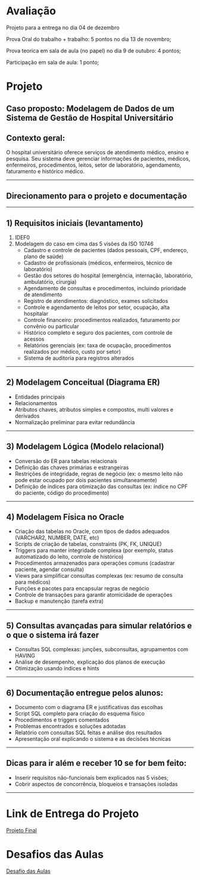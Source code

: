 # Avaliação

Projeto para a entrega no dia 04 de dezembro

Prova Oral do trabalho + trabalho: 5 pontos no dia 13 de novembro;

Prova teorica em sala de aula (no papel) no dia 9 de outubro: 4 pontos;

Participação em sala de aula: 1 ponto;

# Projeto

## Caso proposto: Modelagem de Dados de um Sistema de Gestão de Hospital Universitário

## Contexto geral:

O hospital universitário oferece serviços de atendimento médico, ensino e pesquisa. Seu sistema deve gerenciar informações de pacientes, médicos, enfermeiros, procedimentos, leitos, setor de laboratório, agendamento, faturamento e histórico médico.

---

## Direcionamento para o projeto e documentação

---

## 1) Requisitos iniciais (levantamento)

1. IDEF0
2. Modelagem do caso em cima das 5 visões da ISO 10746
    - Cadastro e controle de pacientes (dados pessoais, CPF, endereço, plano de saúde)
    - Cadastro de profissionais (médicos, enfermeiros, técnico de laboratório)
    - Gestão dos setores do hospital (emergência, internação, laboratório, ambulatório, cirurgia)
    - Agendamento de consultas e procedimentos, incluindo prioridade de atendimento
    - Registro de atendimentos: diagnóstico, exames solicitados
    - Controle e agendamento de leitos por setor, ocupação, alta hospitalar
    - Controle financeiro: procedimentos realizados, faturamento por convênio ou particular
    - Histórico completo e seguro dos pacientes, com controle de acessos
    - Relatórios gerenciais (ex: taxa de ocupação, procedimentos realizados por médico, custo por setor)
    - Sistema de auditoria para registros alterados

---

## 2) Modelagem Conceitual (Diagrama ER)

- Entidades principais
- Relacionamentos
- Atributos chaves, atributos simples e compostos, multi valores e derivados
- Normalização preliminar para evitar redundância

---

## 3) Modelagem Lógica (Modelo relacional)

- Conversão do ER para tabelas relacionais
- Definição das chaves primárias e estrangeiras
- Restrições de integridade, regras de negócio (ex: o mesmo leito não pode estar ocupado por dois pacientes simultaneamente)
- Definição de índices para otimização das consultas (ex: índice no CPF do paciente, código do procedimento)

---

## 4) Modelagem Física no Oracle

- Criação das tabelas no Oracle, com tipos de dados adequados (VARCHAR2, NUMBER, DATE, etc)
- Scripts de criação de tabelas, constraints (PK, FK, UNIQUE)
- Triggers para manter integridade complexa (por exemplo, status automatizado do leito, controle de histórico)
- Procedimentos armazenados para operações comuns (cadastrar paciente, agendar consulta)
- Views para simplificar consultas complexas (ex: resumo de consulta para médicos)
- Funções e pacotes para encapsular regras de negócio
- Controle de transações para garantir atomicidade de operações
- Backup e manutenção (tarefa extra)

---

## 5) Consultas avançadas para simular relatórios e o que o sistema irá fazer

- Consultas SQL complexas: junções, subconsultas, agrupamentos com HAVING
- Análise de desempenho, explicação dos planos de execução
- Otimização usando índices e hints

---

## 6) Documentação entregue pelos alunos:

- Documento com o diagrama ER e justificativas das escolhas
- Script SQL completo para criação do esquema físico
- Procedimentos e triggers comentados
- Problemas encontrados e soluções adotadas
- Relatório com consultas SQL feitas e análise dos resultados
- Apresentação oral explicando o sistema e as decisões técnicas

---

## Dicas para ir além e receber 10 se for bem feito:

- Inserir requisitos não-funcionais bem explicados nas 5 visões;
- Cobrir aspectos de concorrência, bloqueios e transações isoladas

---

# Link de Entrega do Projeto

[Projeto Final](https://docs.google.com/forms/d/e/1FAIpQLSfWQHnP5bsSn6dmx21TX-ENZhkcm1OdGCBACYutUmFH5QDhbQ/viewform?usp=dialog)

# Desafios das Aulas

[Desafio das Aulas](https://docs.google.com/forms/d/e/1FAIpQLSdSPn55KyCTdmc5ZDU8QB-5miGJ-AvsIGTnWJDi8c_X-JqNBQ/viewform?usp=dialog)